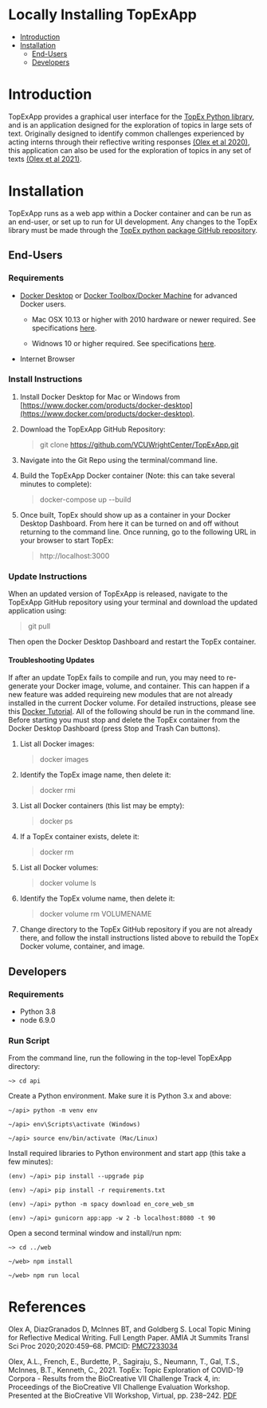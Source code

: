 # Locally Installing TopExApp

- [Introduction](#intro)
- [Installation](#install)
  * [End-Users](#enduser)
  * [Developers](#developers)

# Introduction <a name="intro">

TopExApp provides a graphical user interface for the [TopEx Python library](https://pypi.org/project/topex/), and is an application designed for the exploration of topics in large sets of text. Originally designed to identify common challenges experienced by acting interns through their reflective writing responses [(Olex et al 2020)](#paper), this application can also be used for the exploration of topics in any set of texts [(Olex et al 2021)](#paper).

# Installation <a name="install">
  
TopExApp runs as a web app within a Docker container and can be run as an end-user, or set up to run for UI development.  Any changes to the TopEx library must be made through the [TopEx python package GitHub repository](https://github.com/VCUWrightCenter/TopEx).

## End-Users <a name="enduser">

### Requirements

* [Docker Desktop](https://www.docker.com/products/docker-desktop) or [Docker Toolbox/Docker Machine](https://docs.docker.com/toolbox/toolbox_install_mac/) for advanced Docker users.

  * Mac OSX 10.13 or higher with 2010 hardware or newer required. See specifications [here](https://docs.docker.com/docker-for-mac/install/).
 
  * Widnows 10 or higher required. See specifications [here](https://docs.docker.com/docker-for-windows/install/).
 
 * Internet Browser

### Install Instructions

1) Install Docker Desktop for Mac or Windows from [https://www.docker.com/products/docker-desktop](https://www.docker.com/products/docker-desktop).

2) Download the TopExApp GitHub Repository:
    
    > git clone https://github.com/VCUWrightCenter/TopExApp.git

3) Navigate into the Git Repo using the terminal/command line.

4) Build the TopExApp Docker container (Note: this can take several minutes to complete):
    
    > docker-compose up --build

5) Once built, TopEx should show up as a container in your Docker Desktop Dashboard.  From here it can be turned on and off without returning to the command line.  Once running, go to the following URL in your browser to start TopEx:

    > http://localhost:3000

### Update Instructions

When an updated version of TopExApp is released, navigate to the TopExApp GitHub repository using your terminal and download the updated application using:

 > git pull

Then open the Docker Desktop Dashboard and restart the TopEx container.

#### Troubleshooting Updates

If after an update TopEx fails to compile and run, you may need to re-generate your Docker image, volume, and container.  This can happen if a new feature was added requireing new modules that are not already installed in the current Docker volume.  For detailed instructions, please see this [Docker Tutorial](https://www.digitalocean.com/community/tutorials/how-to-remove-docker-images-containers-and-volumes#removing-docker-images).  All of the following should be run in the command line.  Before starting you must stop and delete the TopEx container from the Docker Desktop Dashboard (press Stop and Trash Can buttons).

1) List all Docker images:
 
    > docker images
 
2) Identify the TopEx image name, then delete it:

    > docker rmi <IMAGENAME>
 
3) List all Docker containers (this list may be empty):

    > docker ps

4) If a TopEx container exists, delete it:

    > docker rm <CONTAINERNAME>
 
5) List all Docker volumes:

    > docker volume ls
    
6) Identify the TopEx volume name, then delete it:

    > docker volume rm VOLUMENAME
    
7) Change directory to the TopEx GitHub repository if you are not already there, and follow the install instructions listed above to rebuild the TopEx Docker volume, container, and image.


## Developers <a name="developers">

### Requirements 
- Python 3.8
- node 6.9.0

### Run Script
From the command line, run the following in the top-level TopExApp directory:
    
    ~> cd api
 
 Create a Python environment. Make sure it is Python 3.x and above:
 
    ~/api> python -m venv env 

    ~/api> env\Scripts\activate (Windows)

    ~/api> source env/bin/activate (Mac/Linux)
 
 Install required libraries to Python environment and start app (this take a few minutes):

    (env) ~/api> pip install --upgrade pip
 
    (env) ~/api> pip install -r requirements.txt

    (env) ~/api> python -m spacy download en_core_web_sm

    (env) ~/api> gunicorn app:app -w 2 -b localhost:8080 -t 90
 
 Open a second terminal window and install/run npm:
 
    ~> cd ../web

    ~/web> npm install

    ~/web> npm run local
 
# References <a name="paper">

Olex A, DiazGranados D, McInnes BT, and Goldberg S. Local Topic Mining for Reflective Medical Writing. Full Length Paper. AMIA Jt Summits Transl Sci Proc 2020;2020:459–68. PMCID: [PMC7233034](https://www-ncbi-nlm-nih-gov.proxy.library.vcu.edu/pmc/articles/PMC7233034/)
 
Olex, A.L., French, E., Burdette, P., Sagiraju, S., Neumann, T., Gal, T.S., McInnes, B.T., Kenneth, C., 2021. TopEx: Topic Exploration of COVID-19 Corpora - Results from the BioCreative VII Challenge Track 4, in: Proceedings of the BioCreative VII Challenge Evaluation Workshop. Presented at the BioCreative VII Workshop, Virtual, pp. 238–242. [PDF](https://biocreative.bioinformatics.udel.edu/media/store/files/2021/Track4_pos_3_BC7_submission_192-4.pdf)
